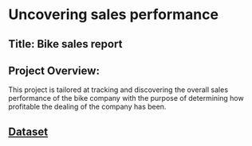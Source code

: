 # Uncovering sales performance


## Title: Bike sales report


## Project Overview:

This project is tailored at tracking and discovering the overall sales performance of the bike company with the purpose of determining how profitable the dealing of the company has been.


## [Dataset](https://github.com/Eleazar19/My-Portfolio/blob/main/Bike%20sales%20B2.pbix)
